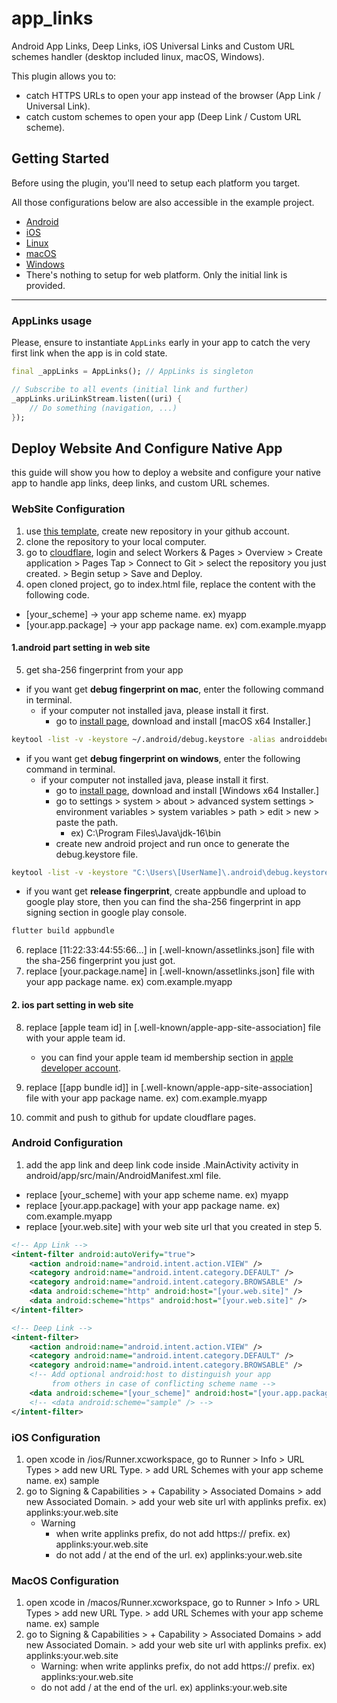 # app_links

Android App Links, Deep Links, iOS Universal Links and Custom URL schemes handler (desktop included linux, macOS, Windows).

This plugin allows you to:
- catch HTTPS URLs to open your app instead of the browser (App Link / Universal Link).
- catch custom schemes to open your app (Deep Link / Custom URL scheme).

## Getting Started

Before using the plugin, you'll need to setup each platform you target.

All those configurations below are also accessible in the example project.

* [Android](https://github.com/llfbandit/app_links/blob/master/doc/README_android.md)
* [iOS](https://github.com/llfbandit/app_links/blob/master/doc/README_ios.md)
* [Linux](https://github.com/llfbandit/app_links/blob/master/doc/README_linux.md)
* [macOS](https://github.com/llfbandit/app_links/blob/master/doc/README_macos.md)
* [Windows](https://github.com/llfbandit/app_links/blob/master/doc/README_windows.md)
* There's nothing to setup for web platform. Only the initial link is provided.

---

### AppLinks usage
Please, ensure to instantiate `AppLinks` early in your app to catch the very first link when the app is in cold state.

```dart
final _appLinks = AppLinks(); // AppLinks is singleton

// Subscribe to all events (initial link and further)
_appLinks.uriLinkStream.listen((uri) {
    // Do something (navigation, ...)
});
```

## Deploy Website And Configure Native App
this guide will show you how to deploy a website and configure your native app to handle app links, deep links, and custom URL schemes.

### WebSite Configuration
1. use [this template](https://github.com/melodysdreamj/app_link_web_template), create new repository in your github account.
2. clone the repository to your local computer.
3. go to [cloudflare](https://dash.cloudflare.com/), login and select Workers & Pages > Overview > Create application > Pages Tap >
   Connect to Git > select the repository you just created. > Begin setup > Save and Deploy.
4. open cloned project, go to index.html file, replace the content with the following code.
- [your_scheme] -> your app scheme name. ex) myapp
- [your.app.package] -> your app package name. ex) com.example.myapp

#### 1.android part setting in web site
5. get sha-256 fingerprint from your app
- if you want get **debug fingerprint on mac**, enter the following command in terminal.
    - if your computer not installed java, please install it first.
        - go to [install page](https://www.oracle.com/java/technologies/javase/jdk16-archive-downloads.html), download and install [macOS x64 Installer.]
```bash
keytool -list -v -keystore ~/.android/debug.keystore -alias androiddebugkey -storepass android -keypass android
```
- if you want get **debug fingerprint on windows**, enter the following command in terminal.
    - if your computer not installed java, please install it first.
        - go to [install page](https://www.oracle.com/java/technologies/javase/jdk16-archive-downloads.html), download and install [Windows x64 Installer.]
        - go to settings > system > about > advanced system settings > environment variables > system variables > path > edit > new > paste the path.
            - ex) C:\Program Files\Java\jdk-16\bin
        - create new android project and run once to generate the debug.keystore file.
```bash
keytool -list -v -keystore "C:\Users\[UserName]\.android\debug.keystore" -alias androiddebugkey -storepass android -keypass android
```
- if you want get **release fingerprint**, create appbundle and upload to google play store, then you can find the sha-256 fingerprint in app signing section in google play console.
```bash
flutter build appbundle
```
6. replace [11:22:33:44:55:66...] in [.well-known/assetlinks.json] file with the sha-256 fingerprint you just got.
7. replace [your.package.name] in [.well-known/assetlinks.json] file with your app package name. ex) com.example.myapp

#### 2. ios part setting in web site
8. replace [apple team id] in [.well-known/apple-app-site-association] file with your apple team id.
    - you can find your apple team id membership section in [apple developer account](https://developer.apple.com/account/).
9. replace [[app bundle id]] in [.well-known/apple-app-site-association] file with your app package name. ex) com.example.myapp


10. commit and push to github for update cloudflare pages.


### Android Configuration

1. add the app link and deep link code inside .MainActivity activity in android/app/src/main/AndroidManifest.xml file.
- replace [your_scheme] with your app scheme name. ex) myapp
- replace [your.app.package] with your app package name. ex) com.example.myapp
- replace [your.web.site] with your web site url that you created in step 5.
```xml
<!-- App Link -->
<intent-filter android:autoVerify="true">
    <action android:name="android.intent.action.VIEW" />
    <category android:name="android.intent.category.DEFAULT" />
    <category android:name="android.intent.category.BROWSABLE" />
    <data android:scheme="http" android:host="[your.web.site]" />
    <data android:scheme="https" android:host="[your.web.site]" />
</intent-filter>

<!-- Deep Link -->
<intent-filter>
    <action android:name="android.intent.action.VIEW" />
    <category android:name="android.intent.category.DEFAULT" />
    <category android:name="android.intent.category.BROWSABLE" />
    <!-- Add optional android:host to distinguish your app
         from others in case of conflicting scheme name -->
    <data android:scheme="[your_scheme]" android:host="[your.app.package]" />
    <!-- <data android:scheme="sample" /> -->
</intent-filter>
```

### iOS Configuration
1. open xcode in /ios/Runner.xcworkspace, go to Runner > Info > URL Types > add new URL Type. > add URL Schemes with your app scheme name. ex) sample
2. go to Signing & Capabilities > + Capability > Associated Domains > add new Associated Domain. > add your web site url with applinks prefix. ex) applinks:your.web.site
    * Warning
        * when write applinks prefix, do not add https:// prefix. ex) applinks:your.web.site
        * do not add / at the end of the url. ex) applinks:your.web.site

### MacOS Configuration
1. open xcode in /macos/Runner.xcworkspace, go to Runner > Info > URL Types > add new URL Type. > add URL Schemes with your app scheme name. ex) sample
2. go to Signing & Capabilities > + Capability > Associated Domains > add new Associated Domain. > add your web site url with applinks prefix. ex) applinks:your.web.site
    * Warning: when write applinks prefix, do not add https:// prefix. ex) applinks:your.web.site
    * do not add / at the end of the url. ex) applinks:your.web.site


